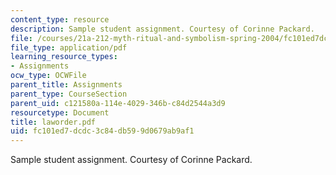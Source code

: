 ```yaml
---
content_type: resource
description: Sample student assignment. Courtesy of Corinne Packard.
file: /courses/21a-212-myth-ritual-and-symbolism-spring-2004/fc101ed7dcdc3c84db599d0679ab9af1_laworder.pdf
file_type: application/pdf
learning_resource_types:
- Assignments
ocw_type: OCWFile
parent_title: Assignments
parent_type: CourseSection
parent_uid: c121580a-114e-4029-346b-c84d2544a3d9
resourcetype: Document
title: laworder.pdf
uid: fc101ed7-dcdc-3c84-db59-9d0679ab9af1
---
```

Sample student assignment. Courtesy of Corinne Packard.

